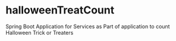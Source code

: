 halloweenTreatCount
===================

Spring Boot Application for Services as Part of application to count Halloween Trick or Treaters
